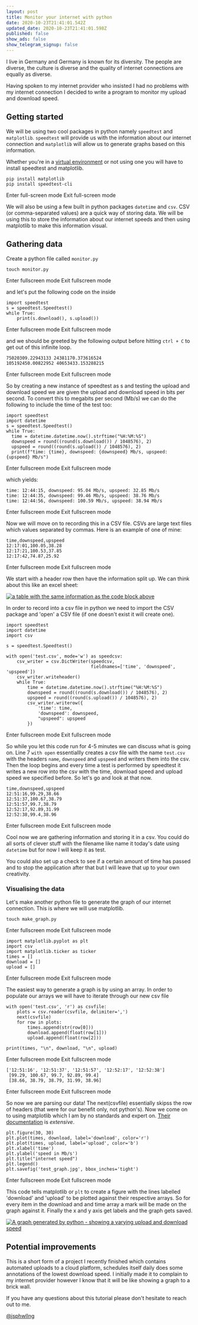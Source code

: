 ```yaml
---
layout: post
title: Monitor your internet with python
date: 2020-10-23T21:41:01.542Z
updated_date: 2020-10-23T21:41:01.598Z
published: false
show_ads: false
show_telegram_signup: false
---
```

I live in Germany and Germany is known for its diversity. The people are diverse, the culture is diverse and the quality of internet connections are equally as diverse.

Having spoken to my internet provider who insisted I had no problems with my internet connection I decided to write a program to monitor my upload and download speed.

## Getting started

We will be using two cool packages in python namely `speedtest` and `matplotlib`. `speedtest` will provide us with the information about our internet connection and `matplotlib` will allow us to generate graphs based on this information.

Whether you're in a [virtual environment](https://docs.python.org/3/tutorial/venv.html) or not using one you will have to install speedtest and matplotlib.  

```shell
pip install matplotlib
pip install speedtest-cli
```

Enter full-screen mode Exit full-screen mode

We will also be using a few built in python packages `datetime` and `csv`. CSV (or comma-separated values) are a quick way of storing data. We will be using this to store the information about our internet speeds and then using matplotlib to make this information visual.

## Gathering data

Create a python file called `monitor.py`  

```shell
touch monitor.py
```

Enter fullscreen mode Exit fullscreen mode

and let's put the following code on the inside  

    import speedtest
    s = speedtest.Speedtest()
    while True:
        print(s.download(), s.upload())
    

Enter fullscreen mode Exit fullscreen mode

and we should be greeted by the following output before hitting `ctrl + C` to get out of this infinite loop.  

    75020309.22943133 24381170.373616524
    105192450.00822952 40653433.153288215
    

Enter fullscreen mode Exit fullscreen mode

So by creating a new instance of speedtest as s and testing the upload and download speed we are given the upload and download speed in bits per second. To convert this to megabits per second (Mb/s) we can do the following to include the time of the test too:  

    import speedtest
    import datetime
    s = speedtest.Speedtest()
    while True:
      time = datetime.datetime.now().strftime("%H:%M:%S")
      downspeed = round((round(s.download()) / 1048576), 2)
      upspeed = round((round(s.upload()) / 1048576), 2)
      print(f"time: {time}, downspeed: {downspeed} Mb/s, upspeed: {upspeed} Mb/s")
    

Enter fullscreen mode Exit fullscreen mode

which yields:  

    time: 12:44:15, downspeed: 95.04 Mb/s, upspeed: 32.85 Mb/s
    time: 12:44:35, downspeed: 99.46 Mb/s, upspeed: 38.76 Mb/s
    time: 12:44:56, downspeed: 100.59 Mb/s, upspeed: 38.94 Mb/s
    

Enter fullscreen mode Exit fullscreen mode

Now we will move on to recording this in a CSV file. CSVs are large text files which values separated by commas. Here is an example of one of mine:  

    time,downspeed,upspeed
    12:17:01,100.05,38.28
    12:17:21,100.53,37.85
    12:17:42,74.87,25.92
    

Enter fullscreen mode Exit fullscreen mode

We start with a header row then have the information split up. We can think about this like an excel sheet:

[![a table with the same information as the code block above](https://res.cloudinary.com/practicaldev/image/fetch/s--ekJiEGPQ--/c_limit%2Cf_auto%2Cfl_progressive%2Cq_auto%2Cw_880/https://dev-to-uploads.s3.amazonaws.com/i/upoqadpj8vh4se02u4om.png)](https://res.cloudinary.com/practicaldev/image/fetch/s--ekJiEGPQ--/c_limit%2Cf_auto%2Cfl_progressive%2Cq_auto%2Cw_880/https://dev-to-uploads.s3.amazonaws.com/i/upoqadpj8vh4se02u4om.png)

In order to record into a csv file in python we need to import the CSV package and 'open' a CSV file (if one doesn't exist it will create one).  

    import speedtest
    import datetime
    import csv
    
    s = speedtest.Speedtest()
    
    with open('test.csv', mode='w') as speedcsv:
        csv_writer = csv.DictWriter(speedcsv,
                                    fieldnames=['time', 'downspeed', 'upspeed'])
        csv_writer.writeheader()
        while True:
            time = datetime.datetime.now().strftime("%H:%M:%S")
            downspeed = round((round(s.download()) / 1048576), 2)
            upspeed = round((round(s.upload()) / 1048576), 2)
            csv_writer.writerow({
                'time': time,
                'downspeed': downspeed,
                "upspeed": upspeed
            })
    
    

Enter fullscreen mode Exit fullscreen mode

So while you let this code run for 4-5 minutes we can discuss what is going on. Line 7 `with open` essentiallly creates a csv file with the name `test.csv` with the headers `name`, `downspeed` and `upspeed` and writers them into the csv. Then the loop begins and every time a test is performed by speedtest it writes a new row into the csv with the time, download speed and upload speed we specified before. So let's go and look at that now.  

    time,downspeed,upspeed
    12:51:16,99.29,38.66
    12:51:37,100.67,38.79
    12:51:57,99.7,38.79
    12:52:17,92.89,31.99
    12:52:38,99.4,38.96
    

Enter fullscreen mode Exit fullscreen mode

Cool now we are gathering information and storing it in a csv. You could do all sorts of clever stuff with the filename like name it today's date using `datetime` but for now I will keep it as test.

You could also set up a check to see if a certain amount of time has passed and to stop the application after that but I will leave that up to your own creativity.

### [](#visualising-the-data)Visualising the data

Let's make another python file to generate the graph of our internet connection. This is where we will use matplotlib.  

    touch make_graph.py
    

Enter fullscreen mode Exit fullscreen mode

    import matplotlib.pyplot as plt
    import csv
    import matplotlib.ticker as ticker
    times = []
    download = []
    upload = []
    

Enter fullscreen mode Exit fullscreen mode

The easiest way to generate a graph is by using an array. In order to populate our arrays we will have to iterate through our new csv file  

    with open('test.csv', 'r') as csvfile:
        plots = csv.reader(csvfile, delimiter=',')
        next(csvfile)
        for row in plots:
            times.append(str(row[0]))
            download.append(float(row[1]))
            upload.append(float(row[2]))
    
    print(times, "\n", download, "\n", upload)
    

Enter fullscreen mode Exit fullscreen mode

    ['12:51:16', '12:51:37', '12:51:57', '12:52:17', '12:52:38']
     [99.29, 100.67, 99.7, 92.89, 99.4]
     [38.66, 38.79, 38.79, 31.99, 38.96]
    

Enter fullscreen mode Exit fullscreen mode

So now we are parsing our data! The next(csvfile) essentially skipss the row of headers (that were for our benefit only, not python's). Now we come on to using matplotlib which I am by no standards and expert on. [Their documentation](https://matplotlib.org) is _extensive_.  

    plt.figure(30, 30)
    plt.plot(times, download, label='download', color='r')
    plt.plot(times, upload, label='upload', color='b')
    plt.xlabel('time')
    plt.ylabel('speed in Mb/s')
    plt.title("internet speed")
    plt.legend()
    plt.savefig('test_graph.jpg', bbox_inches='tight')
    

Enter fullscreen mode Exit fullscreen mode

This code tells matplotlib or `plt` to create a figure with the lines labelled 'download' and 'upload' to be plotted against their respective arrays. So for every item in the download and and time array a mark will be made on the graph against it. Finally the x and y axis get labels and the graph gets saved.

[![A graph generated by python - showing a varying upload and download speed](https://res.cloudinary.com/practicaldev/image/fetch/s--dpaMDQ21--/c_limit%2Cf_auto%2Cfl_progressive%2Cq_auto%2Cw_880/https://dev-to-uploads.s3.amazonaws.com/i/1n9w54gko2qcaqc4cadd.jpg)](https://res.cloudinary.com/practicaldev/image/fetch/s--dpaMDQ21--/c_limit%2Cf_auto%2Cfl_progressive%2Cq_auto%2Cw_880/https://dev-to-uploads.s3.amazonaws.com/i/1n9w54gko2qcaqc4cadd.jpg)

## Potential improvements

This is a short form of a project I recently finished which contains automated uploads to a cloud platform, schedules itself daily does some annotations of the lowest download speed. I initially made it to complain to my internet provider however I know that it will be like showing a graph to a brick wall.

If you have any questions about this tutorial please don't hesitate to reach out to me.

[@jsphwllng](https://twitter.com/jsphWllng)